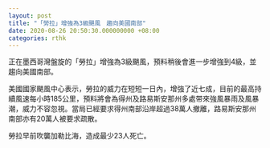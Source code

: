 ```yaml
---
layout: post
title: "「勞拉」增強為3級颶風　趨向美國南部"
date: 2020-08-26 20:50:30.000000000 +08:00
categories: rthk
---
```


正在墨西哥灣盤旋的「勞拉」增強為3級颶風，預料稍後會進一步增強到4級，並趨向美國南部。

美國國家颶風中心表示，勞拉的威力在短短一日內，增強了近七成，目前的最高持續風速每小時185公里，預料將會為得州及路易斯安那州多處带來強風暴雨及風暴潮，威力不容忽視。當局已經要求得州南部沿岸超過38萬人撤離，路易斯安那州南部亦有20萬人被要求疏散。

勞拉早前吹襲加勒比海，造成最少23人死亡。
